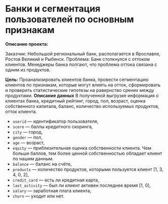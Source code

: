 # Банки и сегментация пользователей по основным признакам
**Описание проекта:**

Заказчик: Небольшой региональный банк, располагается в Ярославле, Ростов Великий и Рыбинск.
Проблема: Банк столкнулся с оттоком клиентов. Менеджеры банка полгают, что проблема оттока связана с одним из продуктов. 

**Цель:**
Проанализировать клиентов банка, провести сегментацию клиентов по признакам, которые могут влиять на отток, сформировать и проверить статистические гипотезы на равернство срених между продуктами.
**Описание данных**
В полученной выгрузке информация о клиентах банка, кредитный рейтинг, город, пол, возраст, оценка собственного капитала, баланс, количество используемых продуктов, отток клиента. 
- `userid` — идентификатор пользователя,
- `score` — баллы кредитного скоринга,
- `city` — город,
- `gender` — пол,
- `age` — возраст,
- `equity` — приблизительная оценка собственности клиента. Чем больше баллов, тем более ценной собственностью обладает клиент по нашим данным.
- `balance` — баланс на счёте,
- `products` — количество продуктов, которыми пользуется клиент [1, 3, 4, 0, 2],
- `credit_card` — есть ли кредитная карта,
- `last_activity` — был ли клиент активен последнее время [1, 0],
- `salary` — заработная плата клиента,
- `churn` — уходит или нет.
